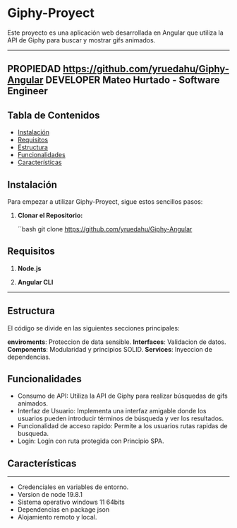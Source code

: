 # Giphy-Proyect

Este proyecto es una aplicación web desarrollada en Angular que utiliza la API de Giphy para buscar y mostrar gifs animados.

----------------------------------------------------------------
**PROPIEDAD** https://github.com/yruedahu/Giphy-Angular
**DEVELOPER** Mateo Hurtado - Software Engineer
----------------------------------------------------------------
## Tabla de Contenidos

- [Instalación](#instalación)
- [Requisitos](#requisitos)
- [Estructura](#estructura)
- [Funcionalidades](#funcionalidades)
- [Características](#características)

## Instalación ##

Para empezar a utilizar Giphy-Proyect, sigue estos sencillos pasos:

1. **Clonar el Repositorio:**

   ´´bash
   git clone https://github.com/yruedahu/Giphy-Angular


## Requisitos ##

1. **Node.js**

2. **Angular CLI**
-------------------------------------------------------------------------------------------------------


## Estructura ##

El código se divide en las siguientes secciones principales:

**enviroments**: Proteccion de data sensible.
**Interfaces**: Validacion de datos.
**Components**: Modularidad y principios SOLID.
**Services**: Inyeccion de dependencias.


## Funcionalidades ##

- Consumo de API: Utiliza la API de Giphy para realizar búsquedas de gifs animados.
- Interfaz de Usuario: Implementa una interfaz amigable donde los usuarios pueden introducir términos de búsqueda y ver los resultados.
- Funcionalidad de acceso rapido: Permite a los usuarios rutas rapidas de busqueda.
- Login: Login con ruta protegida con Principio SPA.


## Características ## 
----------------------------------------------------------------
- Credenciales en variables de entorno.
- Version de node 19.8.1
- Sistema operativo windows 11 64bits
- Dependencias en package json
- Alojamiento remoto y local.


